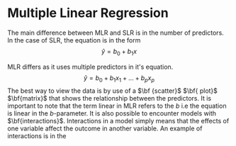 # Multiple Linear Regression
The main difference between MLR and SLR is in the number of predictors. In the case of SLR, the equation is in the form
$$\hat{y} = b_0 + b_1x $$


MLR differs as it uses multiple predictors in it's equation.
$$\hat{y} = b_0 + b_1x_1 + \dots + b_px_p$$
The best way to view the data is by use of a $\bf {scatter}$ $\bf{ plot}$ $\bf{matrix}$ that shows the relationship between the predictors.
It is important to note that the term linear in MLR refers to the $b$ i.e the equation is linear in the $b$-parameter.
It is also possible to encounter models with $\bf{interactions}$. Interactions in a model simply means that the effects of one variable affect the outcome in another variable. An example of interactions is in the 
<!--stackedit_data:
eyJoaXN0b3J5IjpbLTgxODg3ODE0OCw0ODQyMjQwMTAsODkyMT
g4NjAzLDIwNTMwNjQ4MzIsLTQxMzAwNjQsLTE4MTUxNTA2OSw1
NzA1MjU3MzQsLTk2MTg5NzgzXX0=
-->